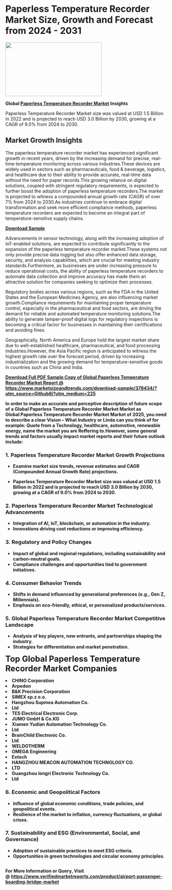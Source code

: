 <H1>Paperless Temperature Recorder Market Size, Growth and Forecast from 2024 - 2031</H1><img class="aligncenter size-medium wp-image-584254" src="https://thirdeyenews.in/wp-content/uploads/2024/09/Global-Market-Research-300x168.jpeg" alt="" width="300" height="168" /><p><strong>Global&nbsp;<a href="https://www.marketsizeandtrends.com/download-sample/378434/?utm_source=Github8j?utm_medium=225">Paperless Temperature Recorder Market</a> Insights</strong></p><p>Paperless Temperature Recorder Market size was valued at USD 1.5 Billion in 2022 and is projected to reach USD 3.0 Billion by 2030, growing at a CAGR of 9.0% from 2024 to 2030.</p><p><h2>Market Growth Insights</h2> <p>The paperless temperature recorder market has experienced significant growth in recent years, driven by the increasing demand for precise, real-time temperature monitoring across various industries.These devices are widely used in sectors such as pharmaceuticals, food & beverage, logistics, and healthcare due to their ability to provide accurate, real-time data without the need for paper records.This growing reliance on digital solutions, coupled with stringent regulatory requirements, is expected to further boost the adoption of paperless temperature recorders.The market is projected to witness a compounded annual growth rate (CAGR) of over 7% from 2024 to 2030.As industries continue to embrace digital transformation and seek more efficient compliance methods, paperless temperature recorders are expected to become an integral part of temperature-sensitive supply chains.</p> <p><strong><a href="#">Download Sample</a></strong></p> <p>Advancements in sensor technology, along with the increasing adoption of IoT-enabled solutions, are expected to contribute significantly to the expansion of the paperless temperature recorder market.These systems not only provide precise data logging but also offer enhanced data storage, security, and analysis capabilities, which are crucial for meeting industry standards.Furthermore, as businesses are under increasing pressure to reduce operational costs, the ability of paperless temperature recorders to automate data collection and improve accuracy has made them an attractive solution for companies seeking to optimize their processes.</p> <p>Regulatory bodies across various regions, such as the FDA in the United States and the European Medicines Agency, are also influencing market growth.Compliance requirements for maintaining proper temperature control, especially in the pharmaceutical and food sectors, are driving the demand for reliable and automated temperature monitoring solutions.The ability to generate tamper-proof digital logs for regulatory inspections is becoming a critical factor for businesses in maintaining their certifications and avoiding fines.</p> <p>Geographically, North America and Europe hold the largest market share due to well-established healthcare, pharmaceutical, and food processing industries.However, the Asia Pacific region is anticipated to witness the highest growth rate over the forecast period, driven by increasing industrialization and the growing demand for temperature-sensitive goods in countries such as China and India.</p> <p><strong><a href="#"></p><p><span class=""><strong>Download Full PDF Sample Copy of Global Paperless Temperature Recorder Market Report</strong> @ <a href="https://www.marketsizeandtrends.com/download-sample/378434/?utm_source=Github8j?utm_medium=225" target="_blank">https://www.marketsizeandtrends.com/download-sample/378434/?utm_source=Github8j?utm_medium=225</a></span></p><p>In order to make an accurate and perceptive description of future scope of a Global&nbsp;Paperless Temperature Recorder Market Market as Global&nbsp;Paperless Temperature Recorder Market Market of 2025, you need to describe a clear Vision &ndash; What Industry or Linda can you think of for example: Quote from a Technology, healthcare, automotive, renewable energy, name the market you are Reffering to.However, some general trends and factors usually impact market reports and their future outlook include:</p><h3>1.&nbsp;<strong>Paperless Temperature Recorder Market Growth Projections</strong></h3><ul><li>Examine market size trends, revenue estimates and CAGR (Compounded Annual Growth Rate) projections.</li><li><p>Paperless Temperature Recorder Market size was valued at USD 1.5 Billion in 2022 and is projected to reach USD 3.0 Billion by 2030, growing at a CAGR of 9.0% from 2024 to 2030.</p></li></ul><h3>2.&nbsp;<strong>Paperless Temperature Recorder Market Technological Advancements</strong></h3><ul><li>Integration of AI, IoT, blockchain, or automation in the industry.</li><li>Innovations driving cost reductions or improving efficiency.</li></ul><h3>3.&nbsp;<strong>Regulatory and Policy Changes</strong></h3><ul><li>Impact of global and regional regulations, including sustainability and carbon-neutral goals.</li><li>Compliance challenges and opportunities tied to government initiatives.</li></ul><h3>4.&nbsp;<strong>Consumer Behavior Trends</strong></h3><ul><li>Shifts in demand influenced by generational preferences (e.g., Gen Z, Millennials).</li><li>Emphasis on eco-friendly, ethical, or personalized products/services.</li></ul><h3>5.&nbsp;<strong>Global Paperless Temperature Recorder Market Competitive Landscape</strong></h3><ul><li>Analysis of key players, new entrants, and partnerships shaping the industry.</li><li>Strategies for differentiation and market penetration.</li></ul><p data-pm-slice="1 1 []"><span style="color: inherit; font-family: inherit; font-size: 25px;">Top Global Paperless Temperature Recorder Market Companies</span></p><div class="" data-test-id=""><p><li>CHINO Corporation</li><li> Arpedon</li><li> B&K Precision Corporation</li><li> SIMEX sp.z o.o.</li><li> Hangzhou Supmea Automation Co.</li><li>Ltd</li><li> TES Electrical Electronic Corp.</li><li> JUMO GmbH & Co.KG</li><li> Xiamen Yudian Automation Technology Co.</li><li> Ltd</li><li> BrainChild Electronic Co.</li><li> Ltd</li><li> WELDOTHERM</li><li> OMEGA Engineering</li><li> Extech</li><li> HANGZHOU MEACON AUTOMATION TECHNOLOGY CO.</li><li>LTD</li><li> Guangzhou longri Electronic Technology Co.</li><li> Ltd</li></p></div><h3>6.&nbsp;<strong>Economic and Geopolitical Factors</strong></h3><ul><li>Influence of global economic conditions, trade policies, and geopolitical events.</li><li>Resilience of the market to inflation, currency fluctuations, or global crises.</li></ul><h3>7.&nbsp;<strong>Sustainability and ESG (Environmental, Social, and Governance)</strong></h3><ul><li>Adoption of sustainable practices to meet ESG criteria.</li><li>Opportunities in green technologies and circular economy principles.</li></ul><h2><strong style="font-size: 14px;">For More Information or Query, Visit @&nbsp;</strong><a style="background-color: #ffffff; font-size: 14px;" href="https://www.marketsizeandtrends.com/report/paperless-temperature-recorder-market/" target="_blank">https://www.verifiedmarketreports.com/product/airport-passenger-boarding-bridge-market</a></h2>